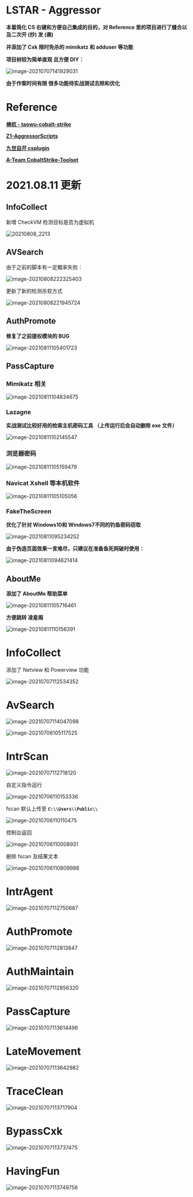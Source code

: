 # LSTAR - Aggressor

**本着简化 CS 右键和方便自己集成的目的，对 Reference 里的项目进行了缝合以及二次开 (抄) 发 (袭)** 

**并添加了 Cxk 限时免杀的 mimikatz 和 adduser 等功能**

**项目树较为简单直观 且方便 DIY：**

![image-20210707141929031](LSTAR/image-20210707141929031.png)

**由于作案时间有限 很多功能待实战测试去除和优化**

# Reference

[**梼杌 - taowu-cobalt-strike**](https://github.com/pandasec888/taowu-cobalt-strike)

[**Z1-AggressorScripts**](https://github.com/z1un/Z1-AggressorScripts)

[**九世自开 csplugin**](https://github.com/422926799/csplugin)

[**A-Team CobaltStrike-Toolset**](https://github.com/QAX-A-Team/CobaltStrike-Toolset)

# 2021.08.11 更新

## InfoCollect

新增 CheckVM 检测目标是否为虚拟机

![20210808_2213](LSTAR/20210808221427.png)

## AVSearch

由于之前的脚本有一定概率失败：

![image-20210808222325403](LSTAR/image-20210808222325403.png)

更新了新的检测杀软方式

![image-20210808221945724](LSTAR/20210808221945.png)

## AuthPromote

**修复了之前提权模块的 BUG**

![image-20210811105401723](LSTAR/20210811105401.png)

## PassCapture

### Mimikatz 相关

![image-20210811104834675](LSTAR/20210811104834.png)

### Lazagne

**实战测试比较好用的检索主机密码工具 （上传运行后会自动删除 exe 文件）**

![image-20210811102145547](LSTAR/20210811102145.png)

### 浏览器密码

![image-20210811105159479](LSTAR/20210811105159.png)

### Navicat Xshell 等本机软件

![image-20210811105105056](LSTAR/20210811105105.png)

### FakeTheScreen

**优化了针对 Windows10和 Windows7不同的钓鱼密码窃取**

![image-20210811095234252](LSTAR/20210811095234.png)

**由于伪造页面效果一言难尽，只建议在准备鱼死网破时使用：**

![image-20210811094621414](LSTAR/20210811094621.png)

## AboutMe

**添加了 AboutMe 帮助菜单**

![image-20210811105716461](LSTAR/20210811105716.png)

**方便跳转 凌星阁**

![image-20210811110156391](LSTAR/20210811110156.png)

# InfoCollect

添加了 Netview 和 Powerview 功能

![image-20210707112534352](LSTAR/image-20210707112534352.png)

# AvSearch

![image-20210707114047098](LSTAR/image-20210707114047098.png)

![image-20210706105117525](LSTAR/image-20210706105117525.png)



# IntrScan

![image-20210707112718120](LSTAR/image-20210707112718120.png)

自定义指令运行

![image-20210706110153336](LSTAR/image-20210706110153336.png)

fscan 默认上传至 **`C:\\Users\\Public\\`**

![image-20210706110110475](LSTAR/image-20210706110110475.png)



控制台返回

![image-20210706110008931](LSTAR/image-20210706110008931.png)

删除 fscan 及结果文本

![image-20210706110809988](LSTAR/image-20210706110809988.png)

# IntrAgent

![image-20210707112750687](LSTAR/image-20210707112750687.png)

# AuthPromote

![image-20210707112813847](LSTAR/image-20210707112813847.png)

# AuthMaintain

![image-20210707112856320](LSTAR/image-20210707112856320.png)

# PassCapture

![image-20210707113614496](LSTAR/image-20210707113614496.png)

# LateMovement

![image-20210707113642982](LSTAR/image-20210707113642982.png)

# TraceClean

![image-20210707113717904](LSTAR/image-20210707113717904.png)

# BypassCxk

![image-20210707113737475](LSTAR/image-20210707113737475.png)

# HavingFun

![image-20210707113749756](LSTAR/image-20210707113749756.png)

